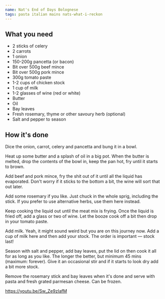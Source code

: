 ```yaml
---
name: Nat's End of Days Bolognese
tags: pasta italian mains nats-what-i-reckon
---
```


## What you need

* 2 sticks of celery
* 2 carrots
* 1 onion
* 150-200g pancetta (or bacon)
* Bit over 500g beef mince
* Bit over 500g pork mince
* 300g tomato paste
* 1-2 cups of chicken stock
* 1 cup of milk
* 1-2 glasses of wine (red or white)
* Butter
* Oil
* Bay leaves
* Fresh rosemary, thyme or other savoury herb (optional)
* Salt and pepper to season

<!-- break -->

## How it's done

Dice the onion, carrot, celery and pancetta and bung it in a bowl.

Heat up some butter and a splash of oil in a big pot. When the butter is melted, drop the contents of the bowl in, keep the pan hot, fry until it starts to brown.

Add beef and pork mince, fry the shit out of it until all the liquid has evaporated. Don't worry if it sticks to the bottom a bit, the wine will sort that out later.

Add some rosemary if you like. Just chuck in the whole sprig, including the stick. If you prefer to use alternative herbs, use them here instead.

Keep cooking the liquid out until the meat mix is frying. Once the liquid is fried off, add a glass or two of wine. Let the booze cook off a bit then drop in your tomato paste.

Add milk. Yeah, it might sound weird but you are on this journey now. Add a cup of milk here and then add your stock. The order is important — stock last!

Season with salt and pepper, add bay leaves, put the lid on then cook it all for as long as you like. The longer the better, but minimum 45 mins (maximum: forever). Give it an occasional stir and if it starts to look dry add a bit more stock.

Remove the rosemary stick and bay leaves when it's done and serve with pasta and fresh grated parmesan cheese. Can be frozen.

https://youtu.be/Sw_Ze9zIafM
